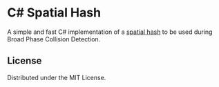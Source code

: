 # C# Spatial Hash

A simple and fast C# implementation of a [spatial hash](https://www.cs.ucf.edu/~jmesit/publications/scsc%202005.pdf) to be used during Broad Phase Collision Detection.

## License

Distributed under the MIT License.